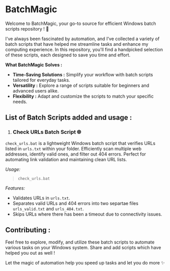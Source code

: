 # BatchMagic

Welcome to BatchMagic, your go-to source for efficient Windows batch scripts repository ! 🚀

I've always been fascinated by automation, and I've collected a variety of batch scripts that have helped me streamline tasks and enhance my computing experience. In this repository, you'll find a handpicked selection of these scripts, each designed to save you time and effort.

**What BatchMagic Solves :**

-   **Time-Saving Solutions :** Simplify your workflow with batch scripts tailored for everyday tasks.
-   **Versatility :** Explore a range of scripts suitable for beginners and advanced users alike.
-   **Flexibility :** Adapt and customize the scripts to match your specific needs.

## List of Batch Scripts added and usage :

1. ### Check URLs Batch Script 🌐

`check_urls.bat` is a lightweight Windows batch script that verifies URLs listed in `urls.txt` within your folder. Efficiently scan multiple web addresses, identify valid ones, and filter out 404 errors. Perfect for automating link validation and maintaining clean URL lists.

*Usage:*

>`check_urls.bat`

*Features:*

-   Validates URLs in `urls.txt`.
-   Separates valid URLs and 404 errors into two separtae files `urls_valid.txt` and `urls_404.txt`.
-   Skips URLs where there has been a timeout due to connectivity issues.


## Contributing :

Feel free to explore, modify, and utilize these batch scripts to automate various tasks on your Windows system. Share and add scripts which have helped you out as well !

Let the magic of automation help you speed up tasks and let you do more ✨

